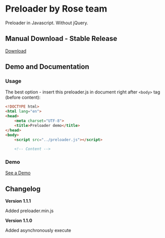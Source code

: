 # Preloader by Rose team

Preloader in Javascript. Without jQuery.

## Manual Download - Stable Release
[Download](https://github.com/iiiBird/preloader/releases)

## Demo and Documentation
### Usage
The best option - insert this preloader.js in document right after `<body>` tag (before content):

```html
<!DOCTYPE html>
<html lang="en">
<head>
	<meta charset="UTF-8">
	<title>Preloader demo</title>
</head>
<body>
	<script src="../preloader.js"></script>
	
	<!-- Content -->
```

### Demo
[See a Demo](https://iiibird.github.io/preloader/demo/)

## Changelog

__Version 1.1.1__

Added preloader.min.js

__Version 1.1.0__

Added asynchronously execute
